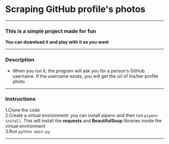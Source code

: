 # Scraping GitHub profile's photos
***

### This is a simple project made for fun

**You can download it and play with it as you want**
***
### Description
* When you run it, the program will ask you for a person's GitHub username. If the username exists, you will get the url of his/her profile photo
***
### Instructions
1.Clone the code  
2.Create a virtual environment: you can install pipenv and then run `pipenv install`. This will install the **requests** and **BeautifulSoup** libraries inside the virtual environment  
3.Run `python main.py`  
***